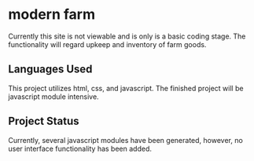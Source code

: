 # modern farm <in development>
  
Currently this site is not viewable and is only is a basic coding stage. The functionality will regard upkeep and inventory of farm goods. 


## Languages Used

This project utilizes html, css, and javascript. The finished project will be javascript module intensive.

## Project Status

Currently, several javascript modules have been generated, however, no user interface functionality has been added.
